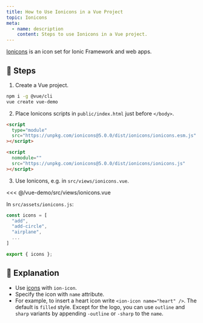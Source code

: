 ```yaml
---
title: How to Use Ionicons in a Vue Project
topic: Ionicons
meta:
  - name: description
    content: Steps to use Ionicons in a Vue project.
---
```


[Ionicons](https://github.com/ionic-team/ionicons) is an icon set for Ionic Framework and web apps.

## :footprints: Steps

1. Create a Vue project.

```bash
npm i -g @vue/cli
vue create vue-demo
```

2. Place Ionicons scripts in `public/index.html` just before `</body>`.

```html
<script
  type="module"
  src="https://unpkg.com/ionicons@5.0.0/dist/ionicons/ionicons.esm.js"
></script>

<script
  nomodule=""
  src="https://unpkg.com/ionicons@5.0.0/dist/ionicons/ionicons.js"
></script>
```

3. Use Ionicons, e.g. in `src/views/ionicons.vue`.

<<< @/vue-demo/src/views/ionicons.vue

In `src/assets/ionicons.js`:

```js
const icons = [
  "add",
  "add-circle",
  "airplane",
  ...
]

export { icons };
```

## :book: Explanation

- Use [icons](https://ionicons.com/) with `ion-icon`.
- Specify the icon with `name` attribute.
- For example, to insert a heart icon write `<ion-icon name="heart" />`. The default is `filled` style. Except for the logo, you can use `outline` and `sharp` variants by appending `-outline` or `-sharp` to the `name`.
